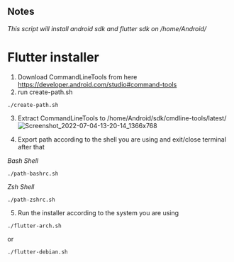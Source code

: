 ## Notes
_This script will install android sdk and flutter sdk on /home/Android/_

# Flutter installer

1. Download CommandLineTools from here https://developer.android.com/studio#command-tools
2. run create-path.sh
```
./create-path.sh
```
3. Extract CommandLineTools to /home/Android/sdk/cmdline-tools/latest/
![Screenshot_2022-07-04-13-20-14_1366x768](https://user-images.githubusercontent.com/84622086/177096244-2d09689f-0c54-45e7-b335-ac767f0670b4.png)

4. Export path according to the shell you are using  and exit/close terminal after that

_Bash Shell_
```
./path-bashrc.sh
```

_Zsh Shell_
```
./path-zshrc.sh
```
5. Run the installer according to the system you are using
```
./flutter-arch.sh
```

or
```
./flutter-debian.sh
```
